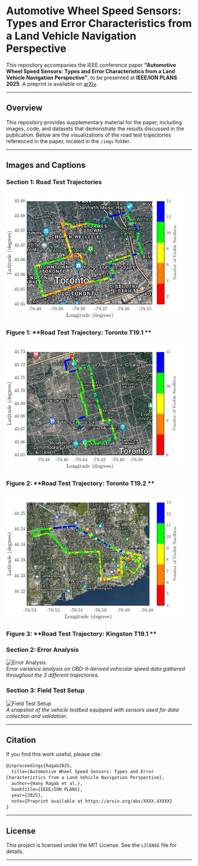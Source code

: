 
# Automotive Wheel Speed Sensors: Types and Error Characteristics from a Land Vehicle Navigation Perspective

This repository accompanies the IEEE conference paper **"Automotive Wheel Speed Sensors: Types and Error Characteristics from a Land Vehicle Navigation Perspective"**, to be presented at **IEEE/ION PLANS 2025**. A preprint is available on [arXiv](https://arxiv.org/abs/XXXX.XXXXX).

---

## Overview

This repository provides supplementary material for the paper, including images, code, and datasets that demonstrate the results discussed in the publication. Below are the visualizations of the road test trajectories referenced in the paper, located in the `/imgs` folder.

---

## Images and Captions

### Section 1: **Road Test Trajectories**
![Toronto T19.1](./imgs/Toronto_T19_1_in_Sat_mode_with_SV.png)
### Figure 1: **Road Test Trajectory: Toronto T19.1 **
![Toronto T19.2](./imgs/Toronto_T19_2_in_Sat_mode_with_SV.png)
### Figure 2: **Road Test Trajectory: Toronto T19.2 **
![Kingston T19.1](./imgs/Kingston_K19_1_in_Sat_mode_with_SV.png)
### Figure 3: **Road Test Trajectory: Kingston T19.1 **

### Section 2: **Error Analysis**
![Error Analysis](./imgs/error_analysis.png)  
*Error variance analysis on OBD-II-derived vehicular speed data gathered throughout the 3 different trajectories.*

### Section 3: **Field Test Setup**
![Field Test Setup](./imgs/field_test_setup.png)  
*A snapshot of the vehicle testbed equipped with sensors used for data collection and validation.*

---

## Citation

If you find this work useful, please cite:

```
@inproceedings{Ragab2025,
  title={Automotive Wheel Speed Sensors: Types and Error Characteristics from a Land Vehicle Navigation Perspective},
  author={Hany Ragab et al.},
  booktitle={IEEE/ION PLANS},
  year={2025},
  note={Preprint available at https://arxiv.org/abs/XXXX.XXXXX}
}
```

---

## License

This project is licensed under the MIT License. See the `LICENSE` file for details.

---
